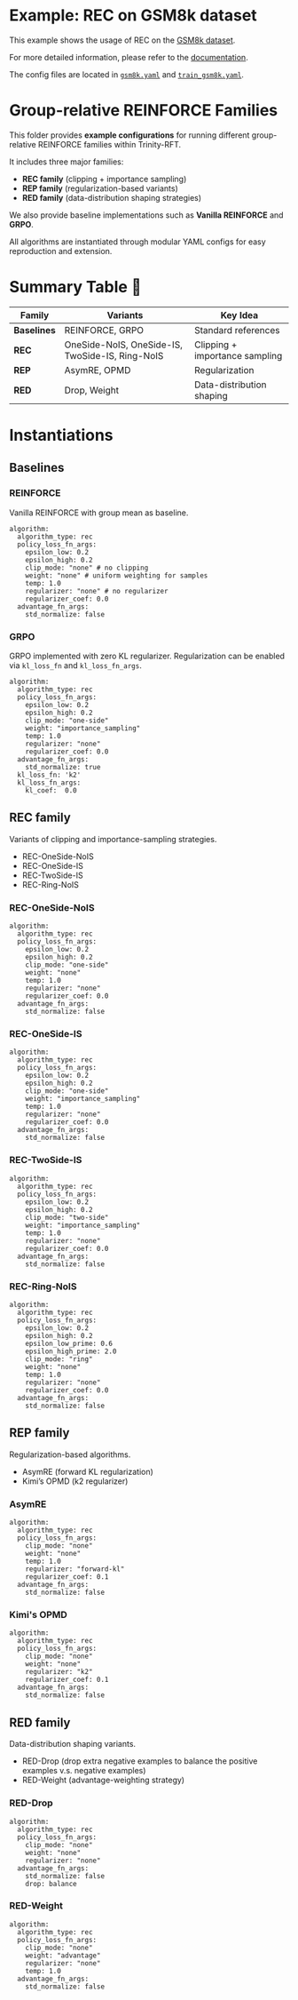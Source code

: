 # Example: REC on GSM8k dataset

This example shows the usage of REC on the [GSM8k dataset](https://huggingface.co/datasets/openai/gsm8k).

For more detailed information, please refer to the [documentation](../../docs/sphinx_doc/source/tutorial/example_reasoning_basic.md).

The config files are located in [`gsm8k.yaml`](gsm8k.yaml) and [`train_gsm8k.yaml`](train_gsm8k.yaml).

# Group-relative REINFORCE Families
This folder provides **example configurations** for running different group-relative REINFORCE families within Trinity-RFT.

It includes three major families:

- **REC family** (clipping + importance sampling)
- **REP family** (regularization-based variants)
- **RED family** (data-distribution shaping strategies)

We also provide baseline implementations such as **Vanilla REINFORCE** and **GRPO**.

All algorithms are instantiated through modular YAML configs for easy reproduction and extension.

# Summary Table 📝

| Family        | Variants                                        | Key Idea                            |
| ------------- | ----------------------------------------------- | ----------------------------------- |
| **Baselines** | REINFORCE, GRPO                                 | Standard references                 |
| **REC**       | OneSide-NoIS, OneSide-IS, TwoSide-IS, Ring-NoIS | Clipping + importance sampling      |
| **REP**       | AsymRE, OPMD                                    | Regularization |
| **RED**       | Drop, Weight                                    | Data-distribution shaping           |



# Instantiations

## Baselines

### REINFORCE
Vanilla REINFORCE with group mean as baseline.

```
algorithm:
  algorithm_type: rec
  policy_loss_fn_args:
    epsilon_low: 0.2
    epsilon_high: 0.2
    clip_mode: "none" # no clipping
    weight: "none" # uniform weighting for samples
    temp: 1.0
    regularizer: "none" # no regularizer
    regularizer_coef: 0.0
  advantage_fn_args:
    std_normalize: false
```

### GRPO
GRPO implemented with zero KL regularizer. Regularization can be enabled via `kl_loss_fn` and `kl_loss_fn_args`.

```
algorithm:
  algorithm_type: rec
  policy_loss_fn_args:
    epsilon_low: 0.2
    epsilon_high: 0.2
    clip_mode: "one-side"
    weight: "importance_sampling"
    temp: 1.0
    regularizer: "none"
    regularizer_coef: 0.0
  advantage_fn_args:
    std_normalize: true
  kl_loss_fn: 'k2'
  kl_loss_fn_args:
    kl_coef:  0.0

```

## REC family
Variants of clipping and importance-sampling strategies.
- REC-OneSide-NoIS
- REC-OneSide-IS
- REC-TwoSide-IS
- REC-Ring-NoIS

### REC-OneSide-NoIS

```
algorithm:
  algorithm_type: rec
  policy_loss_fn_args:
    epsilon_low: 0.2
    epsilon_high: 0.2
    clip_mode: "one-side"
    weight: "none"
    temp: 1.0
    regularizer: "none"
    regularizer_coef: 0.0
  advantage_fn_args:
    std_normalize: false
```

### REC-OneSide-IS

```
algorithm:
  algorithm_type: rec
  policy_loss_fn_args:
    epsilon_low: 0.2
    epsilon_high: 0.2
    clip_mode: "one-side"
    weight: "importance_sampling"
    temp: 1.0
    regularizer: "none"
    regularizer_coef: 0.0
  advantage_fn_args:
    std_normalize: false
```

### REC-TwoSide-IS

```
algorithm:
  algorithm_type: rec
  policy_loss_fn_args:
    epsilon_low: 0.2
    epsilon_high: 0.2
    clip_mode: "two-side"
    weight: "importance_sampling"
    temp: 1.0
    regularizer: "none"
    regularizer_coef: 0.0
  advantage_fn_args:
    std_normalize: false
```
### REC-Ring-NoIS

```
algorithm:
  algorithm_type: rec
  policy_loss_fn_args:
    epsilon_low: 0.2
    epsilon_high: 0.2
    epsilon_low_prime: 0.6
    epsilon_high_prime: 2.0
    clip_mode: "ring"
    weight: "none"
    temp: 1.0
    regularizer: "none"
    regularizer_coef: 0.0
  advantage_fn_args:
    std_normalize: false
```

## REP family

Regularization-based algorithms.
- AsymRE (forward KL regularization)
- Kimi’s OPMD (k2 regularizer)

### AsymRE

```
algorithm:
  algorithm_type: rec
  policy_loss_fn_args:
    clip_mode: "none"
    weight: "none"
    temp: 1.0
    regularizer: "forward-kl"
    regularizer_coef: 0.1
  advantage_fn_args:
    std_normalize: false
```


### Kimi's OPMD

```
algorithm:
  algorithm_type: rec
  policy_loss_fn_args:
    clip_mode: "none"
    weight: "none"
    regularizer: "k2"
    regularizer_coef: 0.1
  advantage_fn_args:
    std_normalize: false
```

## RED family
Data-distribution shaping variants.
- RED-Drop (drop extra negative examples to balance the positive examples v.s. negative examples)
- RED-Weight (advantage-weighting strategy)

### RED-Drop

```
algorithm:
  algorithm_type: rec
  policy_loss_fn_args:
    clip_mode: "none"
    weight: "none"
    regularizer: "none"
  advantage_fn_args:
    std_normalize: false
    drop: balance
```


### RED-Weight

```
algorithm:
  algorithm_type: rec
  policy_loss_fn_args:
    clip_mode: "none"
    weight: "advantage"
    regularizer: "none"
    temp: 1.0
  advantage_fn_args:
    std_normalize: false
```
